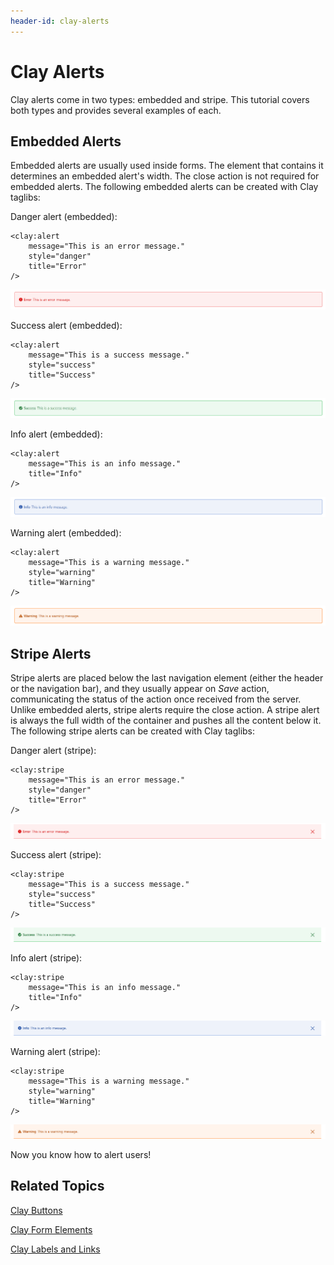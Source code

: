 ```yaml
---
header-id: clay-alerts
---
```


# Clay Alerts

Clay alerts come in two types: embedded and stripe. This tutorial covers both 
types and provides several examples of each.

## Embedded Alerts

Embedded alerts are usually used inside forms. The element that contains it
determines an embedded alert's width. The close action is not required for
embedded alerts. The following embedded alerts can be created with Clay
taglibs:

Danger alert (embedded):

    <clay:alert
    	message="This is an error message."
    	style="danger"
    	title="Error"
    />

![Figure 1: The danger alert notifies the user of an error or issue.](../../../images/clay-taglib-alert-danger.png)

Success alert (embedded):

    <clay:alert
    	message="This is a success message."
    	style="success"
    	title="Success"
    />

![Figure 2: The success alert notifies the user when an action is successful.](../../../images/clay-taglib-alert-success.png)

Info alert (embedded):

    <clay:alert
    	message="This is an info message."
    	title="Info"
    />

![Figure 3: The info alert displays general information to the user.](../../../images/clay-taglib-alert-info.png)

Warning alert (embedded):

    <clay:alert
    	message="This is a warning message."
    	style="warning"
    	title="Warning"
    />

![Figure 4: The warning alert displays a warning message to the user.](../../../images/clay-taglib-alert-warning.png)

## Stripe Alerts

Stripe alerts are placed below the last navigation element (either the header or 
the navigation bar), and they usually appear on *Save* action, communicating 
the status of the action once received from the server. Unlike embedded alerts, 
stripe alerts require the close action. A stripe alert is always the full width 
of the container and pushes all the content below it. The following stripe 
alerts can be created with Clay taglibs:

Danger alert (stripe):

    <clay:stripe
    	message="This is an error message."
    	style="danger"
    	title="Error"
    />

![Figure 5: The danger striped alert notifies the user that an action has failed.](../../../images/clay-taglib-alert-danger-stripe.png)

Success alert (stripe):

    <clay:stripe
    	message="This is a success message."
    	style="success"
    	title="Success"
    />

![Figure 6: The success striped alert notifies the user that an action has completed successfully.](../../../images/clay-taglib-alert-success-stripe.png)

Info alert (stripe):

    <clay:stripe
    	message="This is an info message."
    	title="Info"
    />

![Figure 7: The info striped alert displays general information about an action to the user.](../../../images/clay-taglib-alert-info-stripe.png)

Warning alert (stripe):

    <clay:stripe
    	message="This is a warning message."
    	style="warning"
    	title="Warning"
    />
 
![Figure 8: The warning striped alert warns the user about an action.](../../../images/clay-taglib-alert-warning-stripe.png)

Now you know how to alert users!

## Related Topics

[Clay Buttons](/docs/7-1/tutorials/-/knowledge_base/t/clay-buttons)

[Clay Form Elements](/docs/7-1/tutorials/-/knowledge_base/t/clay-form-elements)

[Clay Labels and Links](/docs/7-1/tutorials/-/knowledge_base/t/clay-labels-and-links)

